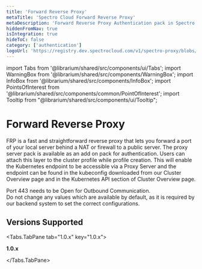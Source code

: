 ```yaml
---
title: 'Forward Reverse Proxy'
metaTitle: 'Spectro Cloud Forward Reverse Proxy'
metaDescription: 'Forward Reverse Proxy Authentication pack in Spectro Cloud'
hiddenFromNav: true
isIntegration: true
hideToC: false
category: ['authentication']
logoUrl: 'https://registry.dev.spectrocloud.com/v1/spectro-proxy/blobs/sha256:b6081bca439eeb01a8d43b3cb6895df4c088f80af978856ddc0da568e5c09365?type=image/png'
---
```


import Tabs from '@librarium/shared/src/components/ui/Tabs';
import WarningBox from '@librarium/shared/src/components/WarningBox';
import InfoBox from '@librarium/shared/src/components/InfoBox';
import PointsOfInterest from '@librarium/shared/src/components/common/PointOfInterest';
import Tooltip from "@librarium/shared/src/components/ui/Tooltip";

# Forward Reverse Proxy
FRP is a fast and straightforward reverse proxy that lets you forward a port of your local server behind a NAT or firewall to a public server. The proxy server pack is available as an add on pack for authentication. Users can attach this layer to the cluster profile while profile creation. This will enable the Kubernetes endpoint to be accessible via a Proxy Server and the endpoint can be found in the kubeconfig downloaded from our Cluster Overview page and in the Kubernetes API section of Cluster Overview page.


<InfoBox>
 
Port 443 needs to be Open for Outbound Communication. <br />
Do not change any values which are available by default, as it is required by our backend system to set the correct configurations.

</InfoBox>

## Versions Supported
<Tabs>

<Tabs.TabPane tab="1.0.x" key="1.0.x">

**1.0.x**

</Tabs.TabPane>
</Tabs>

